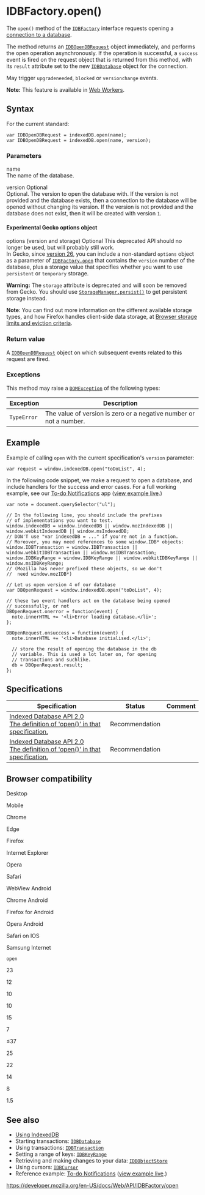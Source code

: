 IDBFactory.open()
=================

The `open()` method of the [`IDBFactory`](../idbfactory) interface requests opening a [connection to a database](../indexeddb_api#gloss_database_connection).

The method returns an [`IDBOpenDBRequest`](../idbopendbrequest) object immediately, and performs the open operation asynchronously. If the operation is successful, a `success` event is fired on the request object that is returned from this method, with its `result` attribute set to the new [`IDBDatabase`](../idbdatabase) object for the connection.

May trigger `upgradeneeded`, `blocked` or `versionchange` events.

**Note:** This feature is available in [Web Workers](../web_workers_api).

Syntax
------

For the current standard:

    var IDBOpenDBRequest = indexedDB.open(name);
    var IDBOpenDBRequest = indexedDB.open(name, version);

### Parameters

name  
The name of the database.

version <span class="badge inline optional">Optional</span>   
Optional. The version to open the database with. If the version is not provided and the database exists, then a connection to the database will be opened without changing its version. If the version is not provided and the database does not exist, then it will be created with version `1`.

#### Experimental Gecko options object

options (version and storage) <span class="badge inline optional">Optional</span> <span class="icon deprecated" viewbox="0 0 100 100" xmlns="http://www.w3.org/2000/svg" role="img"> This deprecated API should no longer be used, but will probably still work. </span>   
In Gecko, since [version 26](https://developer.mozilla.org/en-US/docs/Mozilla/Firefox/Releases/26), you can include a non-standard `options` object as a parameter of [`IDBFactory.open`](open) that contains the `version` number of the database, plus a storage value that specifies whether you want to use `persistent` or `temporary` storage.

**Warning:** The `storage` attribute is deprecated and will soon be removed from Gecko. You should use [`StorageManager.persist()`](../storagemanager/persist) to get persistent storage instead.

**Note**: You can find out more information on the different available storage types, and how Firefox handles client-side data storage, at [Browser storage limits and eviction criteria](../indexeddb_api/browser_storage_limits_and_eviction_criteria).

### Return value

A [`IDBOpenDBRequest`](../idbopendbrequest) object on which subsequent events related to this request are fired.

### Exceptions

This method may raise a [`DOMException`](../domexception) of the following types:

<table><thead><tr class="header"><th>Exception</th><th>Description</th></tr></thead><tbody><tr class="odd"><td><code>TypeError</code></td><td>The value of version is zero or a negative number or not a number.</td></tr></tbody></table>

Example
-------

Example of calling `open` with the current specification's `version` parameter:

    var request = window.indexedDB.open("toDoList", 4);

In the following code snippet, we make a request to open a database, and include handlers for the success and error cases. For a full working example, see our [To-do Notifications](https://github.com/mdn/to-do-notifications/tree/gh-pages) app ([view example live](https://mdn.github.io/to-do-notifications/).)

    var note = document.querySelector("ul");

    // In the following line, you should include the prefixes
    // of implementations you want to test.
    window.indexedDB = window.indexedDB || window.mozIndexedDB || window.webkitIndexedDB || window.msIndexedDB;
    // DON'T use "var indexedDB = ..." if you're not in a function.
    // Moreover, you may need references to some window.IDB* objects:
    window.IDBTransaction = window.IDBTransaction || window.webkitIDBTransaction || window.msIDBTransaction;
    window.IDBKeyRange = window.IDBKeyRange || window.webkitIDBKeyRange || window.msIDBKeyRange;
    // (Mozilla has never prefixed these objects, so we don't
    //  need window.mozIDB*)

    // Let us open version 4 of our database
    var DBOpenRequest = window.indexedDB.open("toDoList", 4);

    // these two event handlers act on the database being opened
    // successfully, or not
    DBOpenRequest.onerror = function(event) {
      note.innerHTML += '<li>Error loading database.</li>';
    };

    DBOpenRequest.onsuccess = function(event) {
      note.innerHTML += '<li>Database initialised.</li>';

      // store the result of opening the database in the db
      // variable. This is used a lot later on, for opening
      // transactions and suchlike.
      db = DBOpenRequest.result;
    };

Specifications
--------------

<table><thead><tr class="header"><th>Specification</th><th>Status</th><th>Comment</th></tr></thead><tbody><tr class="odd"><td><a href="https://www.w3.org/TR/IndexedDB/#dom-idbfactory-open">Indexed Database API 2.0<br />
<span class="small">The definition of 'open()' in that specification.</span></a></td><td><span class="spec-rec">Recommendation</span></td><td></td></tr><tr class="even"><td><a href="https://www.w3.org/TR/IndexedDB/#dom-idbfactory-open">Indexed Database API 2.0<br />
<span class="small">The definition of 'open()' in that specification.</span></a></td><td><span class="spec-rec">Recommendation</span></td><td></td></tr></tbody></table>

Browser compatibility
---------------------

Desktop

Mobile

Chrome

Edge

Firefox

Internet Explorer

Opera

Safari

WebView Android

Chrome Android

Firefox for Android

Opera Android

Safari on IOS

Samsung Internet

`open`

23

12

10

10

15

7

≤37

25

22

14

8

1.5

See also
--------

-   [Using IndexedDB](../indexeddb_api/using_indexeddb)
-   Starting transactions: [`IDBDatabase`](../idbdatabase)
-   Using transactions: [`IDBTransaction`](../idbtransaction)
-   Setting a range of keys: [`IDBKeyRange`](../idbkeyrange)
-   Retrieving and making changes to your data: [`IDBObjectStore`](../idbobjectstore)
-   Using cursors: [`IDBCursor`](../idbcursor)
-   Reference example: [To-do Notifications](https://github.com/mdn/to-do-notifications/tree/gh-pages) ([view example live](https://mdn.github.io/to-do-notifications/).)

<a href="https://developer.mozilla.org/en-US/docs/Web/API/IDBFactory/open" class="_attribution-link">https://developer.mozilla.org/en-US/docs/Web/API/IDBFactory/open</a>
